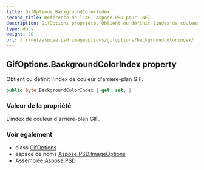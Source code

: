 ```yaml
---
title: GifOptions.BackgroundColorIndex
second_title: Référence de l'API Aspose.PSD pour .NET
description: GifOptions propriété. Obtient ou définit lindex de couleur darrièreplan GIF.
type: docs
weight: 20
url: /fr/net/aspose.psd.imageoptions/gifoptions/backgroundcolorindex/
---
```

## GifOptions.BackgroundColorIndex property

Obtient ou définit l'index de couleur d'arrière-plan GIF.

```csharp
public byte BackgroundColorIndex { get; set; }
```

### Valeur de la propriété

L'index de couleur d'arrière-plan GIF.

### Voir également

* class [GifOptions](../)
* espace de noms [Aspose.PSD.ImageOptions](../../gifoptions/)
* Assemblée [Aspose.PSD](../../../)


